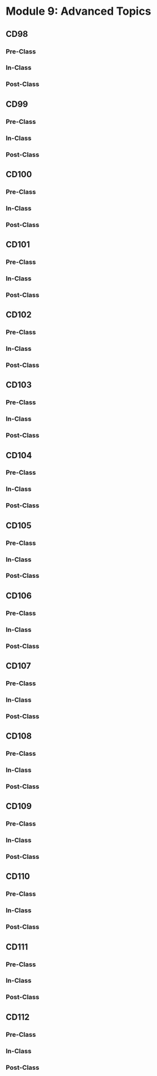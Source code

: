 # Module 9: Advanced Topics

## CD98

### Pre-Class

### In-Class

### Post-Class

## CD99

### Pre-Class

### In-Class

### Post-Class

## CD100

### Pre-Class

### In-Class

### Post-Class

## CD101

### Pre-Class

### In-Class

### Post-Class

## CD102

### Pre-Class

### In-Class

### Post-Class

## CD103

### Pre-Class

### In-Class

### Post-Class

## CD104

### Pre-Class

### In-Class

### Post-Class

## CD105

### Pre-Class

### In-Class

### Post-Class

## CD106

### Pre-Class

### In-Class

### Post-Class

## CD107

### Pre-Class

### In-Class

### Post-Class

## CD108

### Pre-Class

### In-Class

### Post-Class

## CD109

### Pre-Class

### In-Class

### Post-Class

## CD110

### Pre-Class

### In-Class

### Post-Class

## CD111

### Pre-Class

### In-Class

### Post-Class

## CD112

### Pre-Class

### In-Class

### Post-Class

